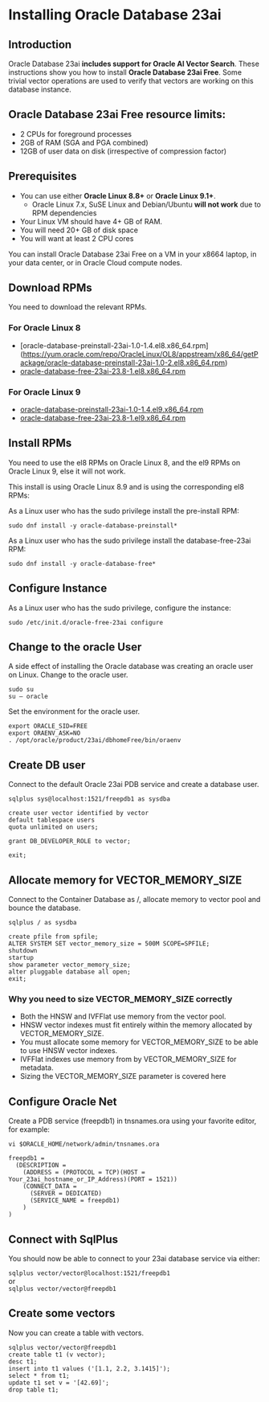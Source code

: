 # Installing Oracle Database 23ai

## Introduction
Oracle Database 23ai **includes support for Oracle AI Vector Search**. These instructions show you how to install **Oracle Database 23ai Free**. Some trivial vector operations are used to verify that vectors are working on this database instance. 
 

## Oracle Database 23ai Free resource limits:
- 2 CPUs for foreground processes
- 2GB of RAM (SGA and PGA combined)
- 12GB of user data on disk (irrespective of compression factor)


## Prerequisites
- You can use either **Oracle Linux 8.8+** or **Oracle Linux 9.1+**.
  - Oracle Linux 7.x, SuSE Linux and Debian/Ubuntu **will not work** due to RPM dependencies
- Your Linux VM should have 4+ GB of RAM.
- You will need 20+ GB of disk space
- You will want at least 2 CPU cores

You can install Oracle Database 23ai Free on a VM in your x8664 laptop, in your data center, or in Oracle Cloud compute nodes.


## Download RPMs
You need to download the relevant RPMs.

### For Oracle Linux 8
- [oracle-database-preinstall-23ai-1.0-1.4.el8.x86_64.rpm] (https://yum.oracle.com/repo/OracleLinux/OL8/appstream/x86_64/getPackage/oracle-database-preinstall-23ai-1.0-2.el8.x86_64.rpm) 
- [oracle-database-free-23ai-23.8-1.el8.x86_64.rpm](https://download.oracle.com/otn-pub/otn_software/db-free/oracle-database-free-23ai-23.8-1.el8.x86_64.rpm)

### For Oracle Linux 9
- [oracle-database-preinstall-23ai-1.0-1.4.el9.x86_64.rpm](https://yum.oracle.com/repo/OracleLinux/OL9/appstream/x86_64/getPackage/oracle-database-preinstall-23ai-1.0-2.el9.x86_64.rpm)
- [oracle-database-free-23ai-23.8-1.el9.x86_64.rpm](https://download.oracle.com/otn-pub/otn_software/db-free/oracle-database-free-23ai-23.8-1.el9.x86_64.rpm)


## Install RPMs
You need to use the el8 RPMs on Oracle Linux 8, and the el9 RPMs on Oracle Linux 9, else it will not work.

This install is using Oracle Linux 8.9 and is using the corresponding el8 RPMs:


As a Linux user who has the sudo privilege install the pre-install RPM:

`sudo dnf install -y oracle-database-preinstall*` 


As a Linux user who has the sudo privilege install the database-free-23ai RPM:

`sudo dnf install -y oracle-database-free*` 


## Configure Instance
As a Linux user who has the sudo privilege, configure the instance:

`sudo /etc/init.d/oracle-free-23ai configure` 


## Change to the oracle User
A side effect of installing the Oracle database was creating an oracle user on Linux.
Change to the oracle user.

`sudo su`  
`su – oracle`

Set the environment for the oracle user.

`export ORACLE_SID=FREE`  
`export ORAENV_ASK=NO`  
`. /opt/oracle/product/23ai/dbhomeFree/bin/oraenv` 



## Create DB user
Connect to the default Oracle 23ai PDB service and create a database user.

`sqlplus sys@localhost:1521/freepdb1 as sysdba`  

`create user vector identified by vector`  
`default tablespace users`   
`quota unlimited on users;`

`grant DB_DEVELOPER_ROLE to vector;`

`exit;`

## <a name="VECTOR_MEMORY_SIZE"></a> Allocate memory for VECTOR_MEMORY_SIZE
Connect to the Container Database as /, allocate memory to vector pool and bounce the database.

`sqlplus / as sysdba`  

`create pfile from spfile;`  
`ALTER SYSTEM SET vector_memory_size = 500M SCOPE=SPFILE;`   
`shutdown`  
`startup`  
`show parameter vector_memory_size;`  
`alter pluggable database all open;`  
`exit;`  

### Why you need to size VECTOR_MEMORY_SIZE correctly
- Both the HNSW and IVFFlat use memory from the vector pool.
- HNSW vector indexes must fit entirely within the memory allocated by VECTOR_MEMORY_SIZE.
- You must allocate some memory for VECTOR_MEMORY_SIZE to be able to use HNSW vector indexes.
- IVFFlat indexes use memory from by VECTOR_MEMORY_SIZE for metadata.
- Sizing the VECTOR_MEMORY_SIZE parameter is covered here


## Configure Oracle Net
Create a PDB service (freepdb1) in tnsnames.ora using your favorite editor, for example:

`vi $ORACLE_HOME/network/admin/tnsnames.ora`   


`freepdb1 =`  
`  (DESCRIPTION =`  
`    (ADDRESS = (PROTOCOL = TCP)(HOST = Your_23ai_hostname_or_IP_Address)(PORT = 1521))`  
`    (CONNECT_DATA =`  
`      (SERVER = DEDICATED)`  
`      (SERVICE_NAME = freepdb1)`  
`    )`  
`)`


## Connect with SqlPlus
You should now be able to connect to your 23ai database service via either:

`sqlplus vector/vector@localhost:1521/freepdb1`   
or  
`sqlplus vector/vector@freepdb1` 


## Create some vectors
Now you can create a table with vectors.

`sqlplus vector/vector@freepdb1`   
`create table t1 (v vector);`  
`desc t1;`  
`insert into t1 values ('[1.1, 2.2, 3.1415]');`  
`select * from t1;`  
`update t1 set v = '[42.69]';`  
`drop table t1;`





